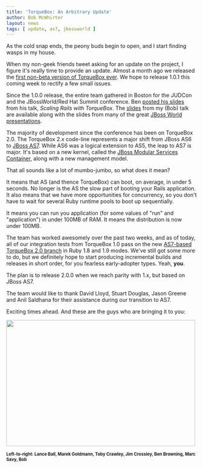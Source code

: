 ```yaml
---
title: 'TorqueBox: An Arbitrary Update'
author: Bob McWhirter
layout: news
tags: [ update, as7, jbossworld ]
---
```


[tb10]: /news/2011/04/29/torquebox-ruby-appserver-1-0-0-available-now/
[benslides]: /news/2011/05/03/judcon-preso/
[bobslides]: http://www.redhat.com/summit/2011/presentations/jbossworld/in_the_weeds/thursday/mcwhirter_th_1130_beauty_ruby_jboss.pdf
[jbwslides]: http://www.redhat.com/summit/2011/presentations/jbossworld/
[as7]: https://github.com/jbossas/jboss-as
[msc]: https://github.com/jbossas/jboss-msc
[as7branch]: https://github.com/torquebox/torquebox/tree/as7

As the cold snap ends, the peony buds begin to open, and I start finding
wasps in my house.

When my non-geek friends tweet asking for an update on the project, 
I figure it's really time to provide an update.  Almost a month
ago we released the [first non-beta version of TorqueBox ever][tb10].
We hope to release 1.0.1 this coming week to rectify a few small
issues.

Since the 1.0.0 release, the entire team gathered in Boston for
the JUDCon and the JBossWorld/Red Hat Summit conference.  Ben
[posted his slides][benslides] from his talk, _Scaling Rails with TorqueBox_.
The [slides][bobslides] from my (Bob) talk are available along
with the slides from many of the great [JBoss World presentations][jbwslides].

The majority of development since the conference has been on
TorqueBox 2.0.  The TorqueBox 2.x code-line represents a major
shift from JBoss AS6 to [JBoss AS7][as7].  While AS6 was a logical
extension to AS5, the leap to AS7 is major.  It's based on a new kernel,
called the [JBoss Modular Services Container][msc], along with a new
management model. 

That all sounds like a lot of mumbo-jumbo, so what does it mean?

It means that AS (and thence TorqueBox) can boot, on average, in under 5
seconds.  No longer is the AS the slow part of booting your Rails 
application.  It also means that we have more opportunities for concurrency,
so you don't have to wait for several Ruby runtime pools to boot up
sequentially.

It means you can run you application (for some values of "run" and "application") in
under 100MB of RAM.  It means the distribution is now under 100MB.

The team has worked awesomely over the past two weeks, and as of today, all of
our integration tests from TorqueBox 1.0 pass on the new [AS7-based TorqueBox 2.0 branch][as7branch]
in Ruby 1.8 and 1.9 modes.  We've still got some more to do, but we definitely
hope to start producing incremental builds and releases in short order,
for you fearless early-adopter types.  Yeah, **you**.

The plan is to release 2.0.0 when we reach parity with 1.x, but based on
JBoss AS7.

The team would like to thank David Lloyd, Stuart Douglas, Jason Greene and
Anil Saldhana for their assistance during our transition to AS7. 

Exciting times ahead.  And these are the guys who are bringing it to you:

<a href="http://www.flickr.com/photos/goldmann/5727002430/" title="Untitled by Marek Goldmann, on Flickr"><img src="http://farm2.static.flickr.com/1430/5727002430_8928e06bbf.jpg" width="500" height="333" alt=""></a>

<div style="font-size:80%">
<b>Left-to-right: Lance Ball, Marek Goldmann, Toby Crawley, Jim Crossley, Ben Browning, Marc Savy, Bob</b>
</div>

